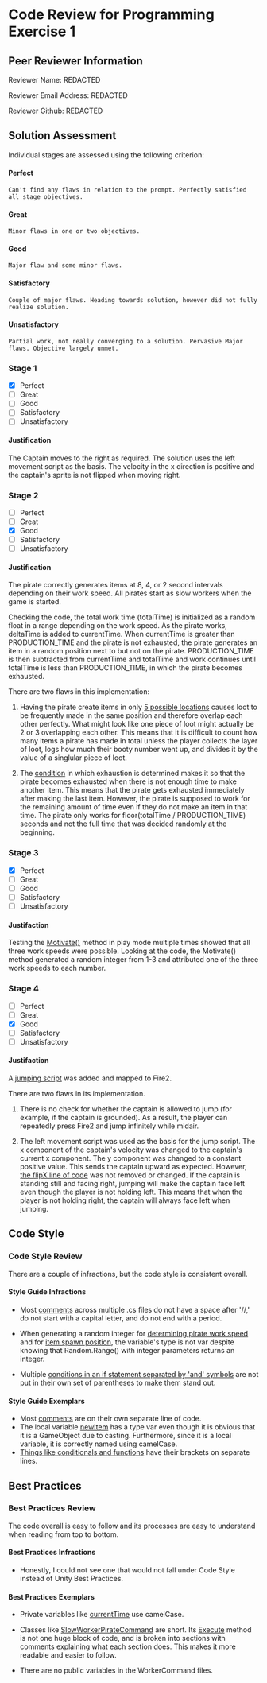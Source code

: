 # Code Review for Programming Exercise 1 #

## Peer Reviewer Information ##
Reviewer Name: REDACTED

Reviewer Email Address: REDACTED

Reviewer Github: REDACTED

## Solution Assessment ##

Individual stages are assessed using the following criterion:

#### Perfect #### 
    Can't find any flaws in relation to the prompt. Perfectly satisfied all stage objectives.

#### Great ####
    Minor flaws in one or two objectives. 

#### Good #####
    Major flaw and some minor flaws.

#### Satisfactory ####
    Couple of major flaws. Heading towards solution, however did not fully realize solution.

#### Unsatisfactory ####
    Partial work, not really converging to a solution. Pervasive Major flaws. Objective largely unmet.


### Stage 1 ###

- [x] Perfect
- [ ] Great
- [ ] Good
- [ ] Satisfactory
- [ ] Unsatisfactory

#### Justification ##### 
The Captain moves to the right as required. The solution uses the left movement script as the basis. The velocity in the x direction is positive and the captain's sprite is not flipped when moving right.

### Stage 2 ###

- [ ] Perfect
- [ ] Great
- [x] Good
- [ ] Satisfactory
- [ ] Unsatisfactory

#### Justification ##### 
The pirate correctly generates items at 8, 4, or 2 second intervals depending on their work speed. 
All pirates start as slow workers when the game is started.

Checking the code, the total work time (totalTime) is initialized as a random float in a range depending on the work speed. 
As the pirate works, deltaTime is added to currentTime. When currentTime is greater than PRODUCTION_TIME and the pirate is not exhausted, the pirate generates an item in a random position next to but not on the pirate.
PRODUCTION_TIME is then subtracted from currentTime and totalTime and work continues until totalTime is less than PRODUCTION_TIME, in which the pirate becomes exhausted.

There are two flaws in this implementation:
1. Having the pirate create items in only [5 possible locations](https://github.com/ensemble-ai/exercise-1-command-pattern-eavivi4/blob/c1a7874864008b734625a3560c4b0a46f42ddae6/Captain/Assets/Scripts/SlowWorkerPirateCommand.cs#L30) causes loot to be frequently made in the same position and therefore overlap each other perfectly. What might look like one piece of loot might actually be 2 or 3 overlapping each other.
This means that it is difficult to count how many items a pirate has made in total unless the player collects the layer of loot, logs how much their booty number went up, and divides it by the value of a singlular piece of loot.

2. The [condition](https://github.com/ensemble-ai/exercise-1-command-pattern-eavivi4/blob/c1a7874864008b734625a3560c4b0a46f42ddae6/Captain/Assets/Scripts/SlowWorkerPirateCommand.cs#L47) in which exhaustion is determined makes it so that the pirate becomes exhausted when there is not enough time to make another item. 
This means that the pirate gets exhausted immediately after making the last item. However, the pirate is supposed to work for the remaining amount of time even if they do not make an item in that time.
The pirate only works for floor(totalTime / PRODUCTION_TIME) seconds and not the full time that was decided randomly at the beginning.

### Stage 3 ###

- [x] Perfect
- [ ] Great
- [ ] Good
- [ ] Satisfactory
- [ ] Unsatisfactory

#### Justifaction ##### 
Testing the [Motivate()](https://github.com/ensemble-ai/exercise-1-command-pattern-eavivi4/blob/c1a7874864008b734625a3560c4b0a46f42ddae6/Captain/Assets/Scripts/PirateController.cs#L27) method in play mode multiple times showed that all three work speeds were possible. Looking at the code, the Motivate() method generated a random integer from 1-3 and attributed one of the three work speeds to each number.

### Stage 4 ###

- [ ] Perfect
- [ ] Great
- [x] Good
- [ ] Satisfactory
- [ ] Unsatisfactory

#### Justifaction ##### 
A [jumping script](https://github.com/ensemble-ai/exercise-1-command-pattern-eavivi4/blob/c1a7874864008b734625a3560c4b0a46f42ddae6/Captain/Assets/Scripts/Jump.cs#L10) was added and mapped to Fire2.

There are two flaws in its implementation.

1. There is no check for whether the captain is allowed to jump (for example, if the captain is grounded). 
As a result, the player can repeatedly press Fire2 and jump infinitely while midair.

2. The left movement script was used as the basis for the jump script. 
The x component of the captain's velocity was changed to the captain's current x component. The y component was changed to a constant positive value. This sends the captain upward as expected. 
However, [the flipX line of code](https://github.com/ensemble-ai/exercise-1-command-pattern-eavivi4/blob/c1a7874864008b734625a3560c4b0a46f42ddae6/Captain/Assets/Scripts/Jump.cs#L21) was not removed or changed.
If the captain is standing still and facing right, jumping will make the captain face left even though the player is not holding left.
This means that when the player is not holding right, the captain will always face left when jumping. 

## Code Style ##

### Code Style Review ###
There are a couple of infractions, but the code style is consistent overall.
#### Style Guide Infractions ####
- Most [comments](https://github.com/ensemble-ai/exercise-1-command-pattern-eavivi4/blob/c1a7874864008b734625a3560c4b0a46f42ddae6/Captain/Assets/Scripts/SlowWorkerPirateCommand.cs#L26) across multiple .cs files do not have a space after '//,' do not start with a capital letter, and do not end with a period.

- When generating a random integer for [determining pirate work speed](https://github.com/ensemble-ai/exercise-1-command-pattern-eavivi4/blob/c1a7874864008b734625a3560c4b0a46f42ddae6/Captain/Assets/Scripts/PirateController.cs#L29) and for [item spawn position](https://github.com/ensemble-ai/exercise-1-command-pattern-eavivi4/blob/c1a7874864008b734625a3560c4b0a46f42ddae6/Captain/Assets/Scripts/SlowWorkerPirateCommand.cs#L30), the variable's type is not var despite knowing that Random.Range() with integer parameters returns an integer.

- Multiple [conditions in an if statement separated by 'and' symbols](https://github.com/ensemble-ai/exercise-1-command-pattern-eavivi4/blob/c1a7874864008b734625a3560c4b0a46f42ddae6/Captain/Assets/Scripts/SlowWorkerPirateCommand.cs#L27) are not put in their own set of parentheses to make them stand out.


#### Style Guide Exemplars ####
- Most [comments](https://github.com/ensemble-ai/exercise-1-command-pattern-eavivi4/blob/c1a7874864008b734625a3560c4b0a46f42ddae6/Captain/Assets/Scripts/SlowWorkerPirateCommand.cs#L26) are on their own separate line of code.
- The local variable [newItem](https://github.com/ensemble-ai/exercise-1-command-pattern-eavivi4/blob/c1a7874864008b734625a3560c4b0a46f42ddae6/Captain/Assets/Scripts/SlowWorkerPirateCommand.cs#L39) has a type var even though it is obvious that it is a GameObject due to casting. Furthermore, since it is a local variable, it is correctly named using camelCase.
- [Things like conditionals and functions](https://github.com/ensemble-ai/exercise-1-command-pattern-eavivi4/blob/c1a7874864008b734625a3560c4b0a46f42ddae6/Captain/Assets/Scripts/SlowWorkerPirateCommand.cs#L27) have their brackets on separate lines.

## Best Practices ##


### Best Practices Review ###
 The code overall is easy to follow and its processes are easy to understand when reading from top to bottom.
#### Best Practices Infractions ####
- Honestly, I could not see one that would not fall under Code Style instead of Unity Best Practices.

#### Best Practices Exemplars ####

- Private variables like [currentTime](https://github.com/ensemble-ai/exercise-1-command-pattern-eavivi4/blob/c1a7874864008b734625a3560c4b0a46f42ddae6/Captain/Assets/Scripts/SlowWorkerPirateCommand.cs#L10) use camelCase.

- Classes like [SlowWorkerPirateCommand](https://github.com/ensemble-ai/exercise-1-command-pattern-eavivi4/blob/c1a7874864008b734625a3560c4b0a46f42ddae6/Captain/Assets/Scripts/SlowWorkerPirateCommand.cs#L7) are short. Its [Execute](https://github.com/ensemble-ai/exercise-1-command-pattern-eavivi4/blob/c1a7874864008b734625a3560c4b0a46f42ddae6/Captain/Assets/Scripts/SlowWorkerPirateCommand.cs#L15) method is not one huge block of code, and is broken into sections with comments explaining what each section does. This makes it more readable and easier to follow.

- There are no public variables in the WorkerCommand files.
